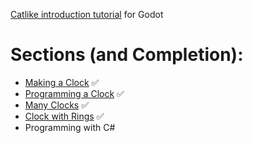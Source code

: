 [Catlike introduction tutorial](https://catlikecoding.com/godot/introduction) for Godot

# Sections (and Completion):
- [Making a Clock](https://catlikecoding.com/godot/introduction/1-making-a-clock/) ✅
- [Programming a Clock](https://catlikecoding.com/godot/introduction/2-programming-a-clock/) ✅
- [Many Clocks](https://catlikecoding.com/godot/introduction/3-many-clocks/) ✅
- [Clock with Rings](https://catlikecoding.com/godot/introduction/4-clocks-with-rings/) ✅
- Programming with C#
